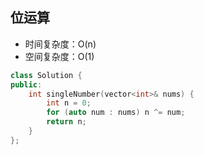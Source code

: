 ## 位运算

- 时间复杂度：O(n)
- 空间复杂度：O(1)

```c++
class Solution {
public:
    int singleNumber(vector<int>& nums) {
        int n = 0;
        for (auto num : nums) n ^= num;
        return n;
    }
};
```
